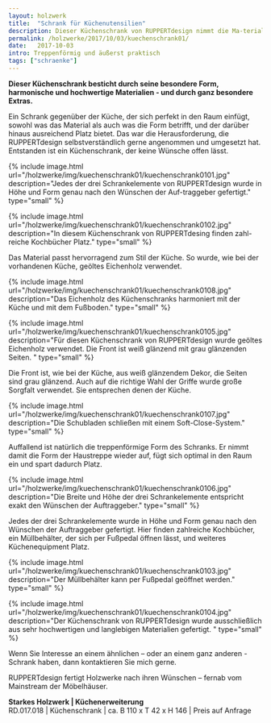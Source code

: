 ```yaml
---
layout: holzwerk
title:  "Schrank für Küchenutensilien"
description: Dieser Küchenschrank von RUPPERTdesign nimmt die Ma-terialien, die für die Küche verwendet wurden, wieder auf und fügt sich perfekt in den Raum ein. 
permalink: /holzwerke/2017/10/03/kuechenschrank01/
date:   2017-10-03
intro: Treppenförmig und äußerst praktisch
tags: ["schraenke"]
---
```


**Dieser Küchenschrank besticht durch seine besondere Form, harmonische und hochwertige Materialien - und durch ganz besondere Extras.**

Ein Schrank gegenüber der Küche, der sich perfekt in den Raum einfügt, sowohl was das Material als auch was die Form betrifft, und der darüber hinaus ausreichend Platz bietet. 
Das war die Herausforderung, die RUPPERTdesign selbstverständlich gerne angenommen und umgesetzt hat. 
Entstanden ist ein Küchenschrank, der keine Wünsche offen lässt.


{% include image.html url="/holzwerke/img/kuechenschrank01/kuechenschrank0101.jpg" description="Jedes der drei Schrankelemente von RUPPERTdesign wurde in Höhe und Form genau nach den Wünschen der Auf-traggeber gefertigt." type="small" %}

{% include image.html url="/holzwerke/img/kuechenschrank01/kuechenschrank0102.jpg" description="In diesem Küchenschrank von RUPPERTdesing finden zahl-reiche Kochbücher Platz." type="small" %}


Das Material passt hervorragend zum Stil der Küche. 
So wurde, wie bei der vorhandenen Küche, geöltes Eichenholz verwendet.


{% include image.html url="/holzwerke/img/kuechenschrank01/kuechenschrank0108.jpg" description="Das Eichenholz des Küchenschranks harmoniert mit der Küche und mit dem Fußboden." type="small" %}

{% include image.html url="/holzwerke/img/kuechenschrank01/kuechenschrank0105.jpg" description="Für diesen Küchenschrank von RUPPERTdesign wurde geöltes Eichenholz verwendet. Die Front ist weiß glänzend mit grau glänzenden Seiten. " type="small" %}



Die Front ist, wie bei der Küche, aus weiß glänzendem Dekor, die Seiten sind grau glänzend.
Auch auf die richtige Wahl der Griffe wurde große Sorgfalt verwendet. Sie entsprechen denen der Küche. 


{% include image.html url="/holzwerke/img/kuechenschrank01/kuechenschrank0107.jpg" description="Die Schubladen schließen mit einem Soft-Close-System." type="small" %}


Auffallend ist natürlich die treppenförmige Form des Schranks.
Er nimmt damit die Form der Haustreppe wieder auf, fügt sich optimal in den Raum ein und spart dadurch Platz. 


{% include image.html url="/holzwerke/img/kuechenschrank01/kuechenschrank0106.jpg" description="Die Breite und Höhe der drei Schrankelemente entspricht exakt den Wünschen der Auftraggeber." type="small" %}


Jedes der drei Schrankelemente wurde in Höhe und Form genau nach den Wünschen der Auftraggeber gefertigt.
Hier finden zahlreiche Kochbücher, ein  Müllbehälter, der sich per Fußpedal öffnen lässt, und weiteres Küchenequipment Platz. 


{% include image.html url="/holzwerke/img/kuechenschrank01/kuechenschrank0103.jpg" description="Der Müllbehälter kann per Fußpedal geöffnet werden." type="small" %}

{% include image.html url="/holzwerke/img/kuechenschrank01/kuechenschrank0104.jpg" description="Der Küchenschrank von RUPPERTdesign wurde ausschließlich aus sehr hochwertigen und langlebigen Materialien gefertigt. " type="small" %}


Wenn Sie Interesse an einem ähnlichen – oder an einem ganz anderen - Schrank haben, dann kontaktieren Sie mich gerne. 

RUPPERTdesign fertigt Holzwerke nach ihren Wünschen – fernab vom Mainstream der Möbelhäuser.

**Starkes Holzwerk \| Küchenerweiterung**    
RD.017.018  \|  Küchenschrank  \| ca. B 110 x T 42 x H 146 \|  Preis auf Anfrage
